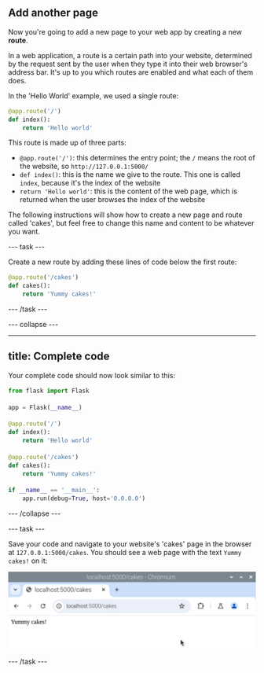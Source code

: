 ## Add another page

Now you're going to add a new page to your web app by creating a new **route**.

In a web application, a route is a certain path into your website, determined by the request sent by the user when they type it into their web browser's address bar. It's up to you which routes are enabled and what each of them does.

In the 'Hello World' example, we used a single route:

```python
@app.route('/')
def index():
    return 'Hello world'
```

This route is made up of three parts:

- `@app.route('/')`: this determines the entry point; the `/` means the root of the website, so `http://127.0.0.1:5000/`
- `def index()`: this is the name we give to the route. This one is called `index`, because it's the index of the website
- `return 'Hello world'`: this is the content of the web page, which is returned when the user browses the index of the website

The following instructions will show how to create a new page and route called 'cakes', but feel free to change this name and content to be whatever you want.

--- task ---

Create a new route by adding these lines of code below the first route:

```python
@app.route('/cakes')
def cakes():
    return 'Yummy cakes!'
```

--- /task ---

--- collapse ---

---
title: Complete code
---

Your complete code should now look similar to this:

```python
from flask import Flask

app = Flask(__name__)

@app.route('/')
def index():
    return 'Hello world'

@app.route('/cakes')
def cakes():
    return 'Yummy cakes!'

if __name__ == '__main__':
    app.run(debug=True, host='0.0.0.0')
```

--- /collapse ---

--- task ---

Save your code and navigate to your website's 'cakes' page in the browser at `127.0.0.1:5000/cakes`. You should see a web page with the text `Yummy cakes!` on it:

![Yummy Cakes](images/flask-cakes.png)

--- /task ---
